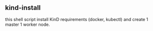 ## kind-install

this shell script install KinD requirements (docker, kubectl) and create 1 master 1 worker node.



